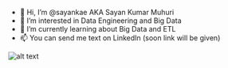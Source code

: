 - 👋 Hi, I’m @sayankae AKA Sayan Kumar Muhuri
- 👀 I’m interested in Data Engineering and Big Data
- 🌱 I’m currently learning about Big Data and ETL
- 📫 You can send me text on LinkedIn (soon link will be given)

![alt text](https://www.google.com/imgres?imgurl=http%3A%2F%2Fassets.stickpng.com%2Fimages%2F58582c01f034562c582205ff.png&imgrefurl=https%3A%2F%2Fwww.stickpng.com%2Fimg%2Fmemes%2Fsaitama-ok%2Fone-punch-man-saitama-ok-color&tbnid=OuHd3jnXWuiFAM&vet=12ahUKEwiuyceklM3vAhVDp0sFHe0pA4QQMygPegUIARDjAQ..i&docid=3DPszwN0lRWnnM&w=2640&h=2200&q=Saitama%20png&ved=2ahUKEwiuyceklM3vAhVDp0sFHe0pA4QQMygPegUIARDjAQ?raw=true)

<!---
sayankae/sayankae is a ✨ special ✨ repository because its `README.md` (this file) appears on your GitHub profile.
You can click the Preview link to take a look at your changes.
--->
